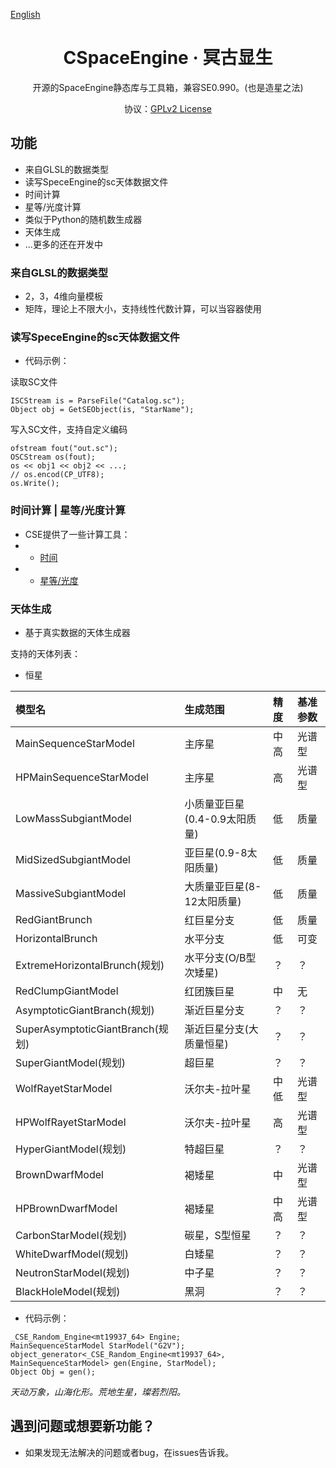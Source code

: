 ﻿[English](README.md)
<div align = "center">

# CSpaceEngine · 冥古显生

开源的SpaceEngine静态库与工具箱，兼容SE0.990。(也是造星之法)

协议：[GPLv2 License](https://www.gnu.org/licenses/old-licenses/gpl-2.0.html)

</div>

## 功能
 - 来自GLSL的数据类型
 - 读写SpeceEngine的sc天体数据文件
 - 时间计算
 - 星等/光度计算
 - 类似于Python的随机数生成器
 - 天体生成
 - ...更多的还在开发中

### 来自GLSL的数据类型
 - 2，3，4维向量模板
 - 矩阵，理论上不限大小，支持线性代数计算，可以当容器使用

### 读写SpeceEngine的sc天体数据文件
 - 代码示例：

读取SC文件
```读取SC文件
ISCStream is = ParseFile("Catalog.sc");
Object obj = GetSEObject(is, "StarName");
```

写入SC文件，支持自定义编码
```写入SC文件
ofstream fout("out.sc");
OSCStream os(fout);
os << obj1 << obj2 << ...;
// os.encod(CP_UTF8);
os.Write();
```

### 时间计算 | 星等/光度计算
 - CSE提供了一些计算工具：
 - * [时间](CSE_Core/datetime/JulianCalculator.cpp)
 - * [星等/光度](CSE_Core/lumine/StarMagLumCalculator.cpp)

### 天体生成
 - 基于真实数据的天体生成器

支持的天体列表：

 * 恒星

| 模型名 | 生成范围 | 精度 | 基准参数 |
|:------|:-----|:----|:-----|
| MainSequenceStarModel | 主序星 | 中高 | 光谱型 |
| HPMainSequenceStarModel | 主序星 | 高 | 光谱型 |
| LowMassSubgiantModel | 小质量亚巨星(0.4-0.9太阳质量) | 低 | 质量 |
| MidSizedSubgiantModel | 亚巨星(0.9-8太阳质量) | 低 | 质量 |
| MassiveSubgiantModel | 大质量亚巨星(8-12太阳质量) | 低 | 质量 |
| RedGiantBrunch | 红巨星分支 | 低 | 质量 |
| HorizontalBrunch | 水平分支 | 低 | 可变 |
| ExtremeHorizontalBrunch(规划) | 水平分支(O/B型次矮星) | ？ | ？ |
| RedClumpGiantModel | 红团簇巨星 | 中 | 无 |
| AsymptoticGiantBranch(规划) | 渐近巨星分支 | ？ | ？ |
| SuperAsymptoticGiantBranch(规划) | 渐近巨星分支(大质量恒星) | ？ | ？ |
| SuperGiantModel(规划) | 超巨星 | ？ | ？ |
| WolfRayetStarModel | 沃尔夫-拉叶星 | 中低 | 光谱型 |
| HPWolfRayetStarModel | 沃尔夫-拉叶星 | 高 | 光谱型 |
| HyperGiantModel(规划) | 特超巨星 | ？ | ？ |
| BrownDwarfModel | 褐矮星 | 中 | 光谱型 |
| HPBrownDwarfModel | 褐矮星 | 中高 | 光谱型 |
| CarbonStarModel(规划) | 碳星，S型恒星 | ？ | ？ |
| WhiteDwarfModel(规划) | 白矮星 | ？ | ？ |
| NeutronStarModel(规划) | 中子星 | ？ | ？ |
| BlackHoleModel(规划) | 黑洞 | ？ | ？ |

 - 代码示例：
```generating
_CSE_Random_Engine<mt19937_64> Engine;
MainSequenceStarModel StarModel("G2V");
object_generator<_CSE_Random_Engine<mt19937_64>, MainSequenceStarModel> gen(Engine, StarModel);
Object Obj = gen();
```

_天动万象，山海化形。荒地生星，璨若烈阳。_

## 遇到问题或想要新功能？
 - 如果发现无法解决的问题或者bug，在issues告诉我。